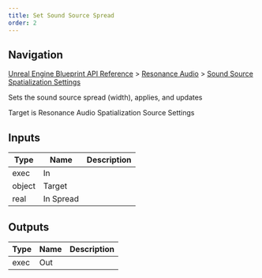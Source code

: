 ```yaml
---
title: Set Sound Source Spread
order: 2
---
```

## Navigation

[Unreal Engine Blueprint API Reference](https://dev.epicgames.com/documentation/en-us/unreal-engine/BlueprintAPI) > [Resonance Audio](https://dev.epicgames.com/documentation/en-us/unreal-engine/BlueprintAPI/ResonanceAudio) > [Sound Source Spatialization Settings](https://dev.epicgames.com/documentation/en-us/unreal-engine/BlueprintAPI/ResonanceAudio/SoundSourceSpatializationSetting-)

Sets the sound source spread (width), applies, and updates

Target is Resonance Audio Spatialization Source Settings

## Inputs

| Type | Name | Description |
| --- | --- | --- |
| exec | In |  |
| object | Target |  |
| real | In Spread |  |

## Outputs

| Type | Name | Description |
| --- | --- | --- |
| exec | Out |  |
